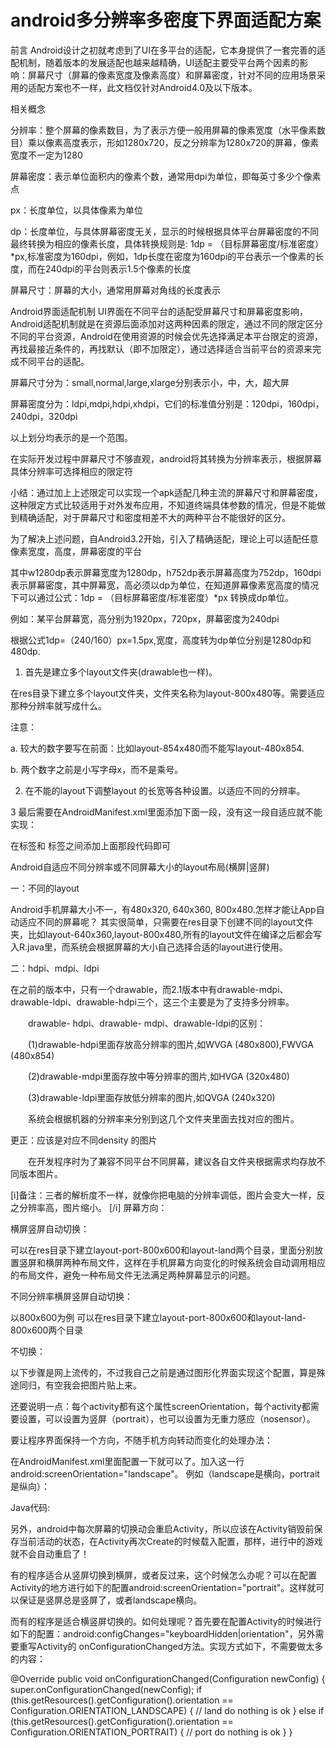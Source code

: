 # android多分辨率多密度下界面适配方案
前言
Android设计之初就考虑到了UI在多平台的适配，它本身提供了一套完善的适配机制，随着版本的发展适配也越来越精确，UI适配主要受平台两个因素的影响：屏幕尺寸（屏幕的像素宽度及像素高度）和屏幕密度，针对不同的应用场景采用的适配方案也不一样，此文档仅针对Android4.0及以下版本。

相关概念

分辨率：整个屏幕的像素数目，为了表示方便一般用屏幕的像素宽度（水平像素数目）乘以像素高度表示，形如1280x720，反之分辨率为1280x720的屏幕，像素宽度不一定为1280

屏幕密度：表示单位面积内的像素个数，通常用dpi为单位，即每英寸多少个像素点

px：长度单位，以具体像素为单位

dp：长度单位，与具体屏幕密度无关，显示的时候根据具体平台屏幕密度的不同最终转换为相应的像素长度，具体转换规则是: 1dp = （目标屏幕密度/标准密度）*px,标准密度为160dpi，例如，1dp长度在密度为160dpi的平台表示一个像素的长度，而在240dpi的平台则表示1.5个像素的长度

屏幕尺寸：屏幕的大小，通常用屏幕对角线的长度表示

Android界面适配机制
   UI界面在不同平台的适配受屏幕尺寸和屏幕密度影响，Android适配机制就是在资源后面添加对这两种因素的限定，通过不同的限定区分不同的平台资源，Android在使用资源的时候会优先选择满足本平台限定的资源，再找最接近条件的，再找默认（即不加限定），通过选择适合当前平台的资源来完成不同平台的适配。

屏幕尺寸分为：small,normal,large,xlarge分别表示小，中，大，超大屏

屏幕密度分为：ldpi,mdpi,hdpi,xhdpi，它们的标准值分别是：120dpi，160dpi，240dpi，320dpi

以上划分均表示的是一个范围。

在实际开发过程中屏幕尺寸不够直观，android将其转换为分辨率表示，根据屏幕具体分辨率可选择相应的限定符

小结：通过加上上述限定可以实现一个apk适配几种主流的屏幕尺寸和屏幕密度，这种限定方式比较适用于对外发布应用，不知道终端具体参数的情况，但是不能做到精确适配，对于屏幕尺寸和密度相差不大的两种平台不能很好的区分。

 
为了解决上述问题，自Android3.2开始，引入了精确适配，理论上可以适配任意像素宽度，高度，屏幕密度的平台

 
其中w1280dp表示屏幕宽度为1280dp，h752dp表示屏幕高度为752dp，160dpi表示屏幕密度，其中屏幕宽，高必须以dp为单位，在知道屏幕像素宽高度的情况下可以通过公式：1dp = （目标屏幕密度/标准密度）*px 转换成dp单位。

例如：某平台屏幕宽，高分别为1920px，720px，屏幕密度为240dpi


根据公式1dp=（240/160）px=1.5px,宽度，高度转为dp单位分别是1280dp和480dp.

 
1. 首先是建立多个layout文件夹(drawable也一样)。


在res目录下建立多个layout文件夹，文件夹名称为layout-800x480等。需要适应那种分辨率就写成什么。

注意：

a. 较大的数字要写在前面：比如layout-854x480而不能写layout-480x854.

b. 两个数字之前是小写字母x，而不是乘号。

2. 在不能的layout下调整layout 的长宽等各种设置。以适应不同的分辨率。

3 最后需要在AndroidManifest.xml里面添加下面一段，没有这一段自适应就不能实现：

</application>


<supports-screens
android:largeScreens="true"
android:normalScreens="true"
android:anyDensity = "true"/>


</manifest>


在</application>标签和</manifest> 标签之间添加上面那段代码即可

 
Android自适应不同分辨率或不同屏幕大小的layout布局(横屏|竖屏)


一：不同的layout


Android手机屏幕大小不一，有480x320, 640x360, 800x480.怎样才能让App自动适应不同的屏幕呢？ 
其实很简单，只需要在res目录下创建不同的layout文件夹，比如layout-640x360,layout-800x480,所有的layout文件在编译之后都会写入R.java里，而系统会根据屏幕的大小自己选择合适的layout进行使用。


二：hdpi、mdpi、ldpi


在之前的版本中，只有一个drawable，而2.1版本中有drawable-mdpi、drawable-ldpi、drawable-hdpi三个，这三个主要是为了支持多分辨率。


　　drawable- hdpi、drawable- mdpi、drawable-ldpi的区别：


　　(1)drawable-hdpi里面存放高分辨率的图片,如WVGA (480x800),FWVGA (480x854)


　　(2)drawable-mdpi里面存放中等分辨率的图片,如HVGA (320x480)


　　(3)drawable-ldpi里面存放低分辨率的图片,如QVGA (240x320)


　　系统会根据机器的分辨率来分别到这几个文件夹里面去找对应的图片。


更正：应该是对应不同density 的图片


　　在开发程序时为了兼容不同平台不同屏幕，建议各自文件夹根据需求均存放不同版本图片。


[i]备注：三者的解析度不一样，就像你把电脑的分辨率调低，图片会变大一样，反之分辨率高，图片缩小。 [/i] 
屏幕方向：


横屏竖屏自动切换：


可以在res目录下建立layout-port-800x600和layout-land两个目录，里面分别放置竖屏和横屏两种布局文件，这样在手机屏幕方向变化的时候系统会自动调用相应的布局文件，避免一种布局文件无法满足两种屏幕显示的问题。


不同分辨率横屏竖屏自动切换：


以800x600为例 
可以在res目录下建立layout-port-800x600和layout-land-800x600两个目录


不切换：


以下步骤是网上流传的，不过我自己之前是通过图形化界面实现这个配置，算是殊途同归，有空我会把图片贴上来。


还要说明一点：每个activity都有这个属性screenOrientation，每个activity都需要设置，可以设置为竖屏（portrait），也可以设置为无重力感应（nosensor）。


要让程序界面保持一个方向，不随手机方向转动而变化的处理办法：

在AndroidManifest.xml里面配置一下就可以了。加入这一行android:screenOrientation="landscape"。 
例如（landscape是横向，portrait是纵向）：

Java代码:

<?xml version="1.0" encoding="utf-8"?> 
<manifest xmlns:android="http://schemas.android.com/apk/res/android" 
package="com.ray.linkit" 
android:versionCode="1" 
android:versionName="1.0"> 
<application android:icon="@drawable/icon" android:label="@string/app_name"> 
<activity android:name=".Main" 
android:label="@string/app_name" 
android:screenOrientation="portrait"> 
<intent-filter> 
<action android:name="android.intent.action.MAIN" /> 
<category android:name="android.intent.category.LAUNCHER" /> 
</intent-filter> 
</activity> 
<activity android:name=".GamePlay" 
android:screenOrientation="portrait"></activity> 
<activity android:name=".OptionView" 
android:screenOrientation="portrait"></activity> 
</application> 
<uses-sdk android:minSdkVersion="3" /> 
</manifest>


另外，android中每次屏幕的切换动会重启Activity，所以应该在Activity销毁前保存当前活动的状态，在Activity再次Create的时候载入配置，那样，进行中的游戏就不会自动重启了！


有的程序适合从竖屏切换到横屏，或者反过来，这个时候怎么办呢？可以在配置Activity的地方进行如下的配置android:screenOrientation="portrait"。这样就可以保证是竖屏总是竖屏了，或者landscape横向。


而有的程序是适合横竖屏切换的。如何处理呢？首先要在配置Activity的时候进行如下的配置：android:configChanges="keyboardHidden|orientation"，另外需要重写Activity的 onConfigurationChanged方法。实现方式如下，不需要做太多的内容：

@Override 
public void onConfigurationChanged(Configuration newConfig) { 
super.onConfigurationChanged(newConfig); 
if (this.getResources().getConfiguration().orientation == Configuration.ORIENTATION_LANDSCAPE) { 
// land do nothing is ok 
} else if (this.getResources().getConfiguration().orientation == Configuration.ORIENTATION_PORTRAIT) { 
// port do nothing is ok 
} 
}


